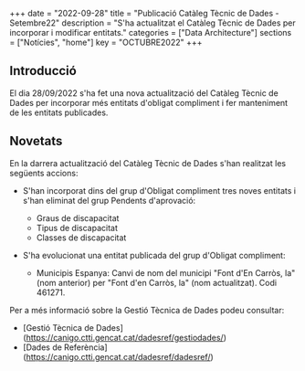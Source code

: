 +++
date        = "2022-09-28"
title       = "Publicació Catàleg Tècnic de Dades - Setembre22"
description = "S'ha actualitzat el Catàleg Tècnic de Dades per incorporar i modificar entitats."
categories  = ["Data Architecture"]
sections    = ["Notícies", "home"]
key = "OCTUBRE2022"
+++

## Introducció

El dia 28/09/2022 s'ha fet una nova actualització del Catàleg Tècnic de Dades per incorporar més entitats d'obligat compliment i fer manteniment de les entitats publicades.
 
## Novetats

En la darrera actualització del Catàleg Tècnic de Dades s'han realitzat les següents accions:

- S'han incorporat dins del grup d'Obligat compliment tres noves entitats i s'han eliminat del grup Pendents d'aprovació:
  - Graus de discapacitat
  - Tipus de discapacitat
  - Classes de discapacitat
  
- S'ha evolucionat una entitat publicada del grup d'Obligat compliment:
  - Municipis Espanya: Canvi de nom del municipi "Font d'En Carròs, la" (nom anterior) per "Font d'en Carròs, la" (nom actualitzat). Codi 461271.
  
  
Per a més informació sobre la Gestió Tècnica de Dades podeu consultar:

* [Gestió Tècnica de Dades] (https://canigo.ctti.gencat.cat/dadesref/gestiodades/)
* [Dades de Referència] (https://canigo.ctti.gencat.cat/dadesref/dadesref/)


